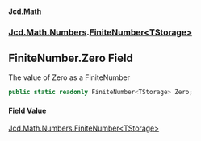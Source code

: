 #### [Jcd.Math](index.md 'index')
### [Jcd.Math.Numbers](Jcd.Math.Numbers.md 'Jcd.Math.Numbers').[FiniteNumber&lt;TStorage&gt;](Jcd.Math.Numbers.FiniteNumber_TStorage_.md 'Jcd.Math.Numbers.FiniteNumber<TStorage>')

## FiniteNumber<TStorage>.Zero Field

The value of Zero as a FiniteNumber<TStorage>

```csharp
public static readonly FiniteNumber<TStorage> Zero;
```

#### Field Value
[Jcd.Math.Numbers.FiniteNumber&lt;](Jcd.Math.Numbers.FiniteNumber_TStorage_.md 'Jcd.Math.Numbers.FiniteNumber<TStorage>')[TStorage](Jcd.Math.Numbers.FiniteNumber_TStorage_.md#Jcd.Math.Numbers.FiniteNumber_TStorage_.TStorage 'Jcd.Math.Numbers.FiniteNumber<TStorage>.TStorage')[&gt;](Jcd.Math.Numbers.FiniteNumber_TStorage_.md 'Jcd.Math.Numbers.FiniteNumber<TStorage>')
